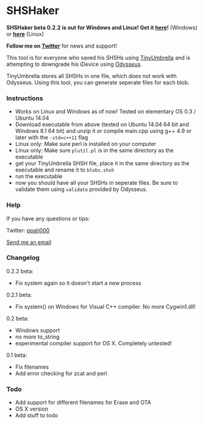 # SHSHaker #

**SHSHaker beta 0.2.2 is out for Windows and Linux! Get it [here](https://bitbucket.org/ppati000/shshaker/downloads/SHSHaker-beta-0.2.2-windows.zip)!** (Windows) or **[here](https://bitbucket.org/ppati000/shshaker/downloads/SHSHaker-beta-0.2.2-linux.zip)** (Linux)

**Follow me on [Twitter](http://twitter.com/ppati000)** for news and support!

This tool is for everyone who saved his SHSHs using [TinyUmbrella](http://blog.firmwareumbrella.com/) and is attempting to downgrade his iDevice using [Odysseus](https://dayt0n.github.io/articles/Odysseus/).

TinyUmbrella stores all SHSHs in one file, which does not work with Odysseus. Using this tool, you can generate seperate files for each blob.

### Instructions ###

* Works on Linux and Windows as of now! Tested on elementary OS 0.3 / Ubuntu 14.04
* Download executable from above (tested on Ubuntu 14.04 64 bit and Windows 8.1 64 bit) and unzip it or compile main.cpp using g++ 4.9 or later with the `-std=c++11` flag
* Linux only: Make sure perl is installed on your computer
* Linux only: Make sure `plutil.pl` is in the same directory as the executable
* get your TinyUmbrella SHSH file, place it in the same directory as the executable and rename it to `blobs.shsh`
* run the executable
* now you should have all your SHSHs in seperate files. Be sure to validate them using `validate` provided by Odysseus.

### Help ###

If you have any questions or tips:

Twitter: [ppati000](http://twitter.com/ppati000)

[Send me an email](mailto:ppati000@me.com)

### Changelog ###

0.2.2 beta:

* Fix system again so it doesn't start a new process

0.2.1 beta:

* Fix system() on Windows for Visual C++ compiler. No more Cygwin1.dll!

0.2 beta:

* Windows support
* no more to_string
* experimental compiler support for OS X. Completely untested!

0.1 beta:

* Fix filenames
* Add error checking for zcat and perl

### Todo ###
* Add support for different filenames for Erase and OTA
* OS X version
* Add stuff to todo